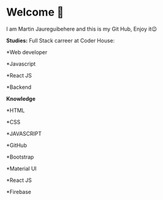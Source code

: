 # Welcome 👋


I am Martin Jaureguibehere and this is my Git Hub, Enjoy it😉

**Studies:**
 Full Stack carreer at Coder House:
 
 
 *Web developer
 
 
 *Javascript
 
 
 *React JS
 
 
 *Backend
 
 **Knowledge**
 
*HTML


*CSS


*JAVASCRIPT


*GitHub


*Bootstrap


*Material UI


*React JS


*Firebase


 
 





